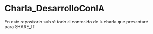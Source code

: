 # Charla_DesarrolloConIA
En este repositorio subiré todo el contenido de la charla que presentaré para SHARE_IT
